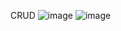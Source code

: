 CRUD
![image](https://github.com/user-attachments/assets/48e0c175-30d3-49d6-a1fb-bf1f4c93792a)
![image](https://github.com/user-attachments/assets/46977980-00fb-4b09-8fdd-3df16ca0d5ab)


